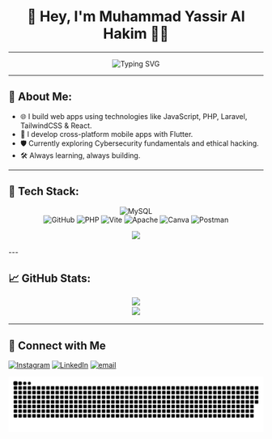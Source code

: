 <h1 align="center">👋 Hey, I'm Muhammad Yassir Al Hakim 👨‍💻</h1>

---

<div align="center">
  <img src="https://readme-typing-svg.herokuapp.com?font=Fira+Code&weight=500&pause=1000&color=61DAFB&center=true&vCenter=true&width=535&lines=Web+Developer+%7C+Mobile+Developer;" alt="Typing SVG" />
</div>

---

## 🚀 About Me:

- 🌐 I build web apps using technologies like JavaScript, PHP, Laravel, TailwindCSS & React.
- 📱 I develop cross-platform mobile apps with Flutter.
- 🛡️ Currently exploring Cybersecurity fundamentals and ethical hacking.
- 🛠️ Always learning, always building.

---

## 🧠 Tech Stack:
<div align="center">

![MySQL](https://img.shields.io/badge/mysql-4479A1.svg?style=for-the-badge&logo=mysql&logoColor=white)  
![GitHub](https://img.shields.io/badge/github-%23121011.svg?style=for-the-badge&logo=github&logoColor=white) 
![PHP](https://img.shields.io/badge/php-%23777BB4.svg?style=for-the-badge&logo=php&logoColor=white) 
![Vite](https://img.shields.io/badge/vite-%23646CFF.svg?style=for-the-badge&logo=vite&logoColor=white) 
![Apache](https://img.shields.io/badge/apache-%23D42029.svg?style=for-the-badge&logo=apache&logoColor=white) 
![Canva](https://img.shields.io/badge/Canva-%2300C4CC.svg?style=for-the-badge&logo=Canva&logoColor=white) 
![Postman](https://img.shields.io/badge/Postman-FF6C37?style=for-the-badge&logo=postman&logoColor=white)

</div>


<p align="center">
  <a href="https://skillicons.dev">
    <img src="https://skillicons.dev/icons?i=github,kali,linux,docker,react,git,js,dart,figma,flutter,laravel,redhat,tailwind," />
  </a>
</p>
---



## 📈 GitHub Stats:

<div align="center">
  <img src="https://github-readme-stats.vercel.app/api?username=Yassir-p&theme=gotham&hide_border=false&include_all_commits=false&count_private=false" />
<br/>
  <img src="https://nirzak-streak-stats.vercel.app/?user=Yassir-p&theme=gotham&hide_border=false" />
</div>

---

## 🤝 Connect with Me

[![Instagram](https://img.shields.io/badge/-Instagram-E4405F?style=flat&logo=instagram&logoColor=white)](https://www.instagram.com/yassirr404/)
[![LinkedIn](https://img.shields.io/badge/-LinkedIn-0077B5?style=flat&logo=linkedin&logoColor=white)](https://linkedin.com/in/https://www.linkedin.com/in/muhammad-yassir-al-hakim-0abba8355/)
[![email](https://img.shields.io/badge/Email-D14836?logo=gmail&logoColor=white)](mailto:myassiralhakim@gmail.com) 

<picture>
  <source media="(prefers-color-scheme: dark)" srcset="https://raw.githubusercontent.com/Yassir-p/Yassir-p/output/github-snake-dark.svg" />
  <source media="(prefers-color-scheme: light)" srcset="https://raw.githubusercontent.com/Yassir-p/Yassir-p/output/github-snake.svg" />
  <img alt="github-snake" src="https://raw.githubusercontent.com/Yassir-p/Yassir-p/output/github-snake.svg" />
</picture>

###
